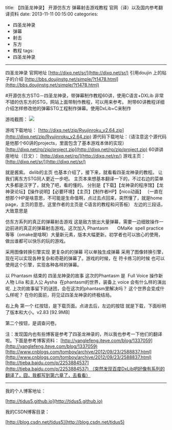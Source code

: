 title: 【四圣龙神录】 开源仿东方 弹幕射击游戏教程 官网（译）以及国内参考翻译资料
date: 2013-11-11 00:15:00
categories:
- 四圣龙神录
- 弹幕
- 射击
- 东方
- 教程
tags:
- 四圣龙神录
---
四圣龙神录 官网地址
[http://dixq.net/sr/](http://dixq.net/sr/)
引用doujin 上的帖子的介绍
[http://bbs.doujinstg.net/simple/?t1478.html](http://bbs.doujinstg.net/simple/?t1478.html)


#开源仿东方STG－四圣龙神录，带弹幕制作教程60讲，使用C语言+DXLib
非常不错的仿东方的STG，网站上面带制作教程，可以用来参考。
附带60讲教程详细介绍怎样修改他的弹幕STG工程制作弹幕。使用DxLib+C来制作

 <!--more-->
游戏截图：
![](http://dixq.net/rp/img/index/1.png)

游戏下载地址：
[http://dixq.net/zip/Ryujinroku_v2.64.zip](http://dixq.net/zip/Ryujinroku_v2.64.zip)
源代码下载地址：（请注意这个源代码是他那个60讲的projects，里面包含了基本游戏本体的实现）
[http://dixq.net/rp/zip/project.zip](http://dixq.net/rp/zip/project.zip)
60讲讲座地址（日文）：
[http://dixq.net/rp/](http://dixq.net/rp/)
游戏主页：
[http://dixq.net/sr/](http://dixq.net/sr/)



就是酱紫。
dxlib的主页 也基本介绍了，接下来，就看看四圣龙神录的教程。 让我们离东方STG同人更近一步吧。
主页本来想基本翻译一下的，不过右边的菜单大多都是汉字了，就免了吧，看的懂的。
分别是【下载】【龙神录的程序馆】【龙神录论坛】【操作说明】【必要环境】【主页】【制作者HP】【nico动画】
（一直在想那个HP是啥意思，不可能是生命值啊，点过去点回来，突然懂了，就是home page，主页的意思。这里作者的主页是 C语言的教程和问答板）
左边的三段话，大致意思是

仿东方系列的真正的弹幕射击游戏
这是敌方放出大量弹幕，需要一边细致操作一边前进的真正的弹幕射击游戏。这次加入 Phantasm　　OMaKe  spell practice 等等（omake是啥啊）大量新元素，版本大幅更新。初学者也可以放心的使用，做出谁都可以快乐的玩的游戏。

采用图像转换引擎实现 更复杂的的弹幕
可以单独生成弹幕
采用了图像转换引擎，现在可以实现各种复杂和奇葩的弹幕了。游戏的时候，在 符卡练习的时候 也可以使用这个引擎，实现各种各样的弹幕。

以 Phantasm 结束的 四圣龙神录的故事
这次的Phantasm 是  Full Voice
操作新人物 Lilia 和主人公 Aysha  在phantasm的世界，装备上 voice 会有什么样的演出呢.
上次的故事留下的谜团，会在这次的phantasm里解决吗？ 这个世界会变成什么样呢？
在你的面前，将见证四圣龙神录的终极结局。


右上角 第一个 红按钮，是下载页面。点进去后，左边的按钮 就是下载，下面标明了版本和大小。v2.83 [92.9MB]

第二个按钮，是调查问卷。

注：发现国内也有些博客是参考了四圣龙神录的，所以我也参考一下他们的翻译啦。下面是参考博客资料：
[http://yanglefeng.iteye.com/blog/1337059](http://yanglefeng.iteye.com/blog/1337059)
[http://www.cnblogs.com/tomboy/archive/2012/09/23/2588837.html](http://www.cnblogs.com/tomboy/archive/2012/09/23/2588837.html)
[http://tieba.baidu.com/p/2253884537](http://tieba.baidu.com/p/2253884537) （突然发现百度DxLib吧好像有系列的翻译了，囧，我都写到第六章了，去看看）


---
我的个人博客地址：

[http://tidus5.github.io](http://tidus5.github.io)

我的CSDN博客目录：

[http://blog.csdn.net/tidus5](http://blog.csdn.net/tidus5)
